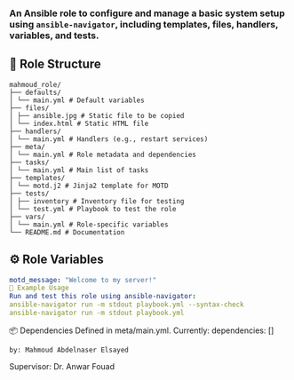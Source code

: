 
### An Ansible role to configure and manage a basic system setup using `ansible-navigator`, including templates, files, handlers, variables, and tests.

## 🧾 Role Structure

```
mahmoud_role/
├── defaults/
│ └── main.yml # Default variables
├── files/
│ ├── ansible.jpg # Static file to be copied
│ └── index.html # Static HTML file
├── handlers/
│ └── main.yml # Handlers (e.g., restart services)
├── meta/
│ └── main.yml # Role metadata and dependencies
├── tasks/
│ └── main.yml # Main list of tasks
├── templates/
│ └── motd.j2 # Jinja2 template for MOTD
├── tests/
│ ├── inventory # Inventory file for testing
│ └── test.yml # Playbook to test the role
├── vars/
│ └── main.yml # Role-specific variables
└── README.md # Documentation
```

## ⚙️ Role Variables


```yaml
motd_message: "Welcome to my server!"
🚀 Example Usage
Run and test this role using ansible-navigator:
ansible-navigator run -m stdout playbook.yml --syntax-check
ansible-navigator run -m stdout playbook.yml
```

📦 Dependencies
Defined in meta/main.yml. Currently:
dependencies: []

```
by: Mahmoud Abdelnaser Elsayed
```
Supervisor: Dr. Anwar Fouad





